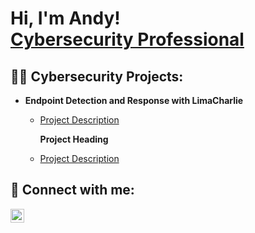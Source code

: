<h1>Hi, I'm Andy! <br/><a href="https://www.linkedin.com/in/adf83/">Cybersecurity Professional</a></h1>

<h2>👨‍💻 Cybersecurity Projects:</h2>

- <b>Endpoint Detection and Response with LimaCharlie</b>
  - [Project Description]([https://github.com/xxxxxxxxxx](https://github.com/4cysec/Endpoint-Detection-and-Response/blob/main/README.md))


    <b>Project Heading</b>
  - [Project Description](https://github.com/xxxxxxxxxx)




<h2> 🤳 Connect with me:</h2>

[<img align="left" alt="AndyFlambert | LinkedIn" width="22px" src="https://cdn.jsdelivr.net/npm/simple-icons@v3/icons/linkedin.svg" />][linkedin]

[linkedin]: https://linkedin.com/in/adf83
